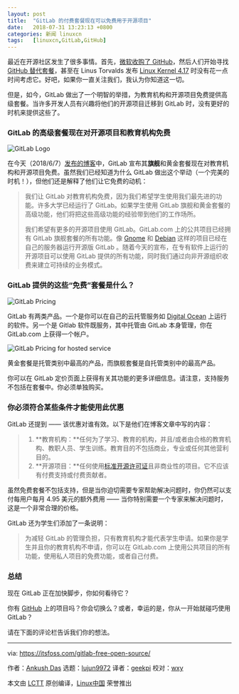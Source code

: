 ```yaml
---
layout: post
title:	"GitLab 的付费套餐现在可以免费用于开源项目"
date:	2018-07-31 13:23:13 +0800 
categories:	新闻 linuxcn 
tags:	[linuxcn,GitLab,GitHub]
---
```



最近在开源社区发生了很多事情。首先，[微软收购了 GitHub](https://itsfoss.com/microsoft-github/)，然后人们开始寻找 [GitHub 替代套餐](https://itsfoss.com/github-alternatives/)，甚至在 Linus Torvalds 发布 [Linux Kernel 4.17](https://itsfoss.com/linux-kernel-4-17/) 时没有花一点时间考虑它。好吧，如果你一直关注我们，我认为你知道这一切。


但是，如今，GitLab 做出了一个明智的举措，为教育机构和开源项目免费提供高级套餐。当许多开发人员有兴趣将他们的开源项目迁移到 GitLab 时，没有更好的时机来提供这些了。


### GitLab 的高级套餐现在对开源项目和教育机构免费


![GitLab Logo](/Asserts/Images//attachment/album/201807/31/132315ziz6uxzzwjssiuqo.png)


在今天（2018/6/7）[发布的博客](https://about.gitlab.com/2018/06/05/gitlab-ultimate-and-gold-free-for-education-and-open-source/)中，GitLab 宣布其**旗舰**和黄金套餐现在对教育机构和开源项目免费。虽然我们已经知道为什么 GitLab 做出这个举动（一个完美的时机！），但他们还是解释了他们让它免费的动机：



> 
> 我们让 GitLab 对教育机构免费，因为我们希望学生使用我们最先进的功能。许多大学已经运行了 GitLab。如果学生使用 GitLab 旗舰和黄金套餐的高级功能，他们将把这些高级功能的经验带到他们的工作场所。
> 
> 
> 我们希望有更多的开源项目使用 GitLab。GitLab.com 上的公共项目已经拥有 GitLab 旗舰套餐的所有功能。像 [Gnome](https://www.gnome.org/news/2018/05/gnome-moves-to-gitlab-2/) 和 [Debian](https://salsa.debian.org/public) 这样的项目已经在自己的服务器运行开源版 GitLab 。随着今天的宣布，在专有软件上运行的开源项目可以使用 GitLab 提供的所有功能，同时我们通过向非开源组织收费来建立可持续的业务模式。
> 
> 
> 


### GitLab 提供的这些“免费”套餐是什么？


![GitLab Pricing](/Asserts/Images//attachment/album/201807/31/132316epiu5fu9mud9smi7.jpg)


GitLab 有两类产品。一个是你可以在自己的云托管服务如 [Digital Ocean](https://m.do.co/c/d58840562553) 上运行的软件。另一个是 Gitlab 软件既服务，其中托管由 GitLab 本身管理，你在 GitLab.com 上获得一个帐户。


![GitLab Pricing for hosted service](/Asserts/Images//attachment/album/201807/31/132316cmktmlibtdmkwiki.jpg)


黄金套餐是托管类别中最高的产品，而旗舰套餐是自托管类别中的最高产品。


你可以在 GitLab 定价页面上获得有关其功能的更多详细信息。请注意，支持服务不包括在套餐中。你必须单独购买。


### 你必须符合某些条件才能使用此优惠


GitLab 还提到 —— 该优惠对谁有效。以下是他们在博客文章中写的内容：



> 
> 1. **教育机构：**任何为了学习、教育的机构，并且/或者由合格的教育机构、教职人员、学生训练。教育目的不包括商业，专业或任何其他营利目的。
> 2. **开源项目：**任何使用[标准开源许可证](https://itsfoss.com/open-source-licenses-explained/)且非商业性的项目。它不应该有付费支持或付费贡献者。
> 
> 
> 


虽然免费套餐不包括支持，但是当你迫切需要专家帮助解决问题时，你仍然可以支付每用户每月 4.95 美元的额外费用 —— 当你特别需要一个专家来解决问题时，这是一个非常合理的价格。


GitLab 还为学生们添加了一条说明：



> 
> 为减轻 GitLab 的管理负担，只有教育机构才能代表学生申请。如果你是学生并且你的教育机构不申请，你可以在 GitLab.com 上使用公共项目的所有功能，使用私人项目的免费功能，或者自己付费。
> 
> 
> 


### 总结


现在 GitLab 正在加快脚步，你如何看待它？


你有 [GitHub](https://github.com/) 上的项目吗？你会切换么？或者，幸运的是，你从一开始就碰巧使用 GitLab？


请在下面的评论栏告诉我们你的想法。




---


via: <https://itsfoss.com/gitlab-free-open-source/>


作者：[Ankush Das](https://itsfoss.com/author/ankush/) 选题：[lujun9972](https://github.com/lujun9972) 译者：[geekpi](https://github.com/geekpi) 校对：[wxy](https://github.com/wxy)


本文由 [LCTT](https://github.com/LCTT/TranslateProject) 原创编译，[Linux中国](https://linux.cn/) 荣誉推出
